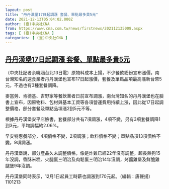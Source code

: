 ```yaml
---
layout: post
title: "丹丹漢堡17日起調漲 套餐、單點最多貴5元"
date: 2021-12-13T05:04:02.000Z
author: (臺)中央社CNA
from: https://www.cna.com.tw/news/firstnews/202112135008.aspx
tags: [ (臺)中央社CNA ]
categories: [ (臺)中央社CNA ]
---
```

<!--1639371842000-->
[丹丹漢堡17日起調漲 套餐、單點最多貴5元](https://www.cna.com.tw/news/firstnews/202112135008.aspx)
------

<div>
<div></div><div><p>（中央社記者余曉涵台北13日電）原物料成本上揚，不少餐飲紛紛宣布漲價，南台灣知名的速食業者丹丹漢堡也宣布17日起漲價，套餐及單點品項最高漲新台幣5元，不過也有3種套餐調降。</p><p>麥當勞、肯德基、吉野家等餐飲業者日前宣布調漲，南台灣知名的丹丹漢堡也在臉書上宣布，因原物料、包材與基本工資等各項營運費用持續上漲，因此從17日起調整價格，部分套餐及單點品項漲2到5元不等。</p><p>根據丹丹漢堡安平店臉書，套餐部分共有7項調漲，4項不變，另有3項套餐調降1到3元，平均調幅約2.06%。</p><p>早安特惠餐部分，4項價格不變，2項調漲；飲料價格不變；單點品項13項價格不變，9項調漲。</p><p>丹丹漢堡說，部分產品久未調整價格，像是炸雞已經22年沒有調整，超長熱狗15年沒調，香酥米糕、火腿蛋三明治及肉鬆蛋三明治14年沒調，烤醬雞堡及鮮脆雞腿堡9年沒調。</p><p>丹丹漢堡同時表示，12月1日起員工時薪也調漲到170元起。（編輯：唐聲揚）1101213</p><div class='media'>                                <div class='facebookMedia'>                                    <div class='fb-post' data-href='https://www.facebook.com/196765523667218/photos/a.1504583186218772/4971088486234874/' data-lazy='true'></div>                                </div>                            </div></div>
</div>
